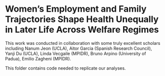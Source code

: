# Women’s Employment and Family Trajectories Shape Health Unequally in Later Life Across Welfare Regimes
This work was conducted in collaboration with some truly excellent scholars including Nanum Jeon (UCLA), Aitor Garcia (Spanish Research Council), Yanji Du (UCLA), Linda Vecgaile (MPIDR), Bruno Arpino (University of Padua), Emilio Zagheni (MPIDR).

This folder contains code needed to replicate our analyses. 
